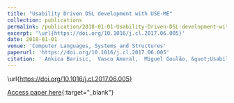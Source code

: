 ```yaml
---
title: "Usability Driven DSL development with USE-ME"
collection: publications
permalink: /publication/2018-01-01-Usability-Driven-DSL-development-with-USE-ME
excerpt: '\url{https://doi.org/10.1016/j.cl.2017.06.005}'
date: 2018-01-01
venue: 'Computer Languages, Systems and Structures'
paperurl: 'https://doi.org/10.1016/j.cl.2017.06.005'
citation: ' Ankica Barisic,  Vasco Amaral,  Miguel Goulão, &quot;Usability Driven DSL development with USE-ME.&quot; Computer Languages, Systems and Structures, 2018.'
---
```

\url{https://doi.org/10.1016/j.cl.2017.06.005}

[Access paper here](https://doi.org/10.1016/j.cl.2017.06.005){:target="_blank"}
